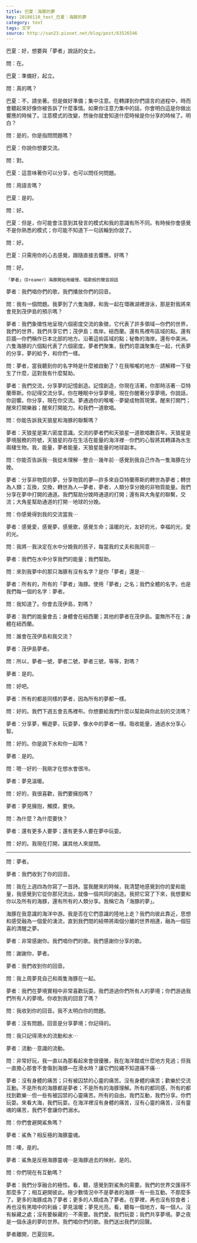 ```yaml
---
title: 巴夏：海豚的夢
key: 20180110_text_巴夏：海豚的夢
category: text
tags: 文字
source: http://san23.pixnet.net/blog/post/63526546
---
```


巴夏：好，想要與「夢者」說話的女士。

問：在。

巴夏：準備好，起立。

問：真的嗎？

巴夏：不，請坐著。但是做好準備；集中注意。在轉譯到你們語言的過程中，時而會聽起來好像你被告訴了什麼事情。如果你注意力集中的話，你會明白這是你做出響應的時候了。注意模式的改變，然後你就會知道什麼時候是你分享的時候了。明白？

問：是的，你是指問問題嗎？

巴夏：你說你想要交流。

問：對。

巴夏：這意味著你可以分享，也可以問任何問題。

問：用語言嗎？

巴夏：是的。

問：好。

巴夏：但是，你可能會注意到其發言的模式和我的意識有所不同。有時候你會感覺不是你熟悉的模式；你可能不知道下一句該輪到你說了。

問：好。

巴夏：只需用你的心去感覺，跟隨直接去響應。好嗎？

問：好。

`「夢者」（Dreamer）海豚開始用緩慢、唱歌般的聲音說話`

夢者：我們唱你們的歌，我們播放你們的回音。

問：我有一個問題。我夢到了六隻海豚，和我一起在環礁湖裡游泳，那是對我將來會見到茂伊島的預示嗎？

夢者：我們象徵性地呈現六個密度交流的象徵，它代表了許多領域—你們的世界，我們的世界，我們共享它們；茂伊島；南岸。紐西蘭。還有馬裡布區域的點。還有巨牆—你們稱作日本北部的地方。沿著這些區域的點；秘魯的海岸。還有中美洲。六隻海豚的六個點代表了六個密度。夢者們聚集，我們的意識聚集在一起，代表夢的分享，夢的給予，和你們一樣。

問：夢者，當我聽到你的名字時是什麼被啟動了？在我喉嚨的地方⋯請解釋一下發生了什麼，這對我有什麼幫助。

夢者：我們交流，分享夢的記憶創造。記憶創造，你現在活著，你那時活著⋯亞特蘭蒂斯。你記得交流分享。你在睡眠中分享夢境，現在你醒著分享夢境。你說話，你迴響。你分享，現在你交流。夢通過你的喉嚨⋯夢變成物質現實。醒來打開門；醒來打開樂器；醒來打開能力。和我們一道歌唱。

問：你能告訴我天狼星和海豚的聯繫嗎？

夢者：天狼星是第六密度意識。交流的夢者們和天狼星一道歌唱數百年。天狼星是夢境服務的符號，天狼星的存在生活在能量的海洋裡⋯你們的心智將其轉譯為水生兩棲生物。我，能量，夢者能量，天狼星能量的地球副本。

問：你能否告訴我⋯我從未理解⋯整合⋯幾年前⋯感覺到我自己作為一隻海豚在分娩。

夢者：分享非物質的夢，分享物質的夢—許多來自亞特蘭蒂斯的轉世為夢者；轉世為人類；互換，交換，轉世為人—夢者，夢者，人類分享分娩的非物質能量。我們分享在夢中打開的通道。我們幫助分娩時通道的打開；還有與大角星的聯繫，交流；大角星幫助通道的打開⋯地球的分娩。

問：你感覺得到我的交流當我⋯

夢者：感覺愛，感覺夢，感覺歌，感覺生命；溫暖的光，友好的光，幸福的光，愛的光。

問：我將⋯我決定在水中分娩我的孩子，每當我的丈夫和我同意⋯

夢者：我們在水中分享我們的能量；我們幫助。

問：來到我夢中的那只海豚有沒有名字？是你「夢者」還是⋯

夢者：所有的，所有的「夢者」海豚。使用「夢者」之名；我們全體的名字。也是我們每一個的名字：夢者。

問：我知道了。你會去茂伊島，對嗎？

夢者：我們的能量會去；身體會在紐西蘭；其他的夢者在茂伊島。靈無所不在；身體在紐西蘭。

問：誰會在茂伊島和我交流？

夢者：茂伊島夢者。

問：所以，夢者一號，夢者二號，夢者三號，等等，對嗎？

夢者：是的。

問：好吧。

夢者：所有的都是同樣的夢者，因為所有的夢都一樣。

問：好的。我們下週五會去馬裡布。你想要給我們什麼以幫助與你此刻的交流嗎？

夢者：分享夢，暢遊夢，玩耍夢，像水中的夢者一樣。吸收能量，通過水分享心智。

問：好的。你是說下水和你一起嗎？

夢者：是的。

問：嗯⋯好的⋯我剛才在想水會很冷。

夢者：夢見溫暖。

問：好的，我很喜歡，我們要擁抱嗎？

夢者：夢見擁抱，觸摸，要快。

問：為什麼？為什麼要快？

夢者：還有更多人要夢；還有更多人要在夢中玩耍。

問：好的。我現在打開，讓其他人來提問。

---

問：夢者。

夢者：我們收到了你的回音。

問：我在上週四為你寫了一首詩。當我醒來的時候，我清楚地感覺到你的愛和能量，我感覺到它從你那兒流出，就像一個共同的創造。我把它寫了下來，我想要和你以及所有的海豚，還有所有的人類分享。我稱它為「海豚的夢」。

海豚在我意識的海洋中游。我是否在它們意識的陸地上走？我們向彼此靠近，思想和感受融為一個愛的湧流，直到我們間的紐帶將兩個分離的世界相連，融為一個狂喜的清醒之夢。

夢者：非常感謝你。我們唱你們的歌。我們感謝你分享的歌。

問：謝謝你，夢者。

夢者：我們收到你的回音。

問：我上周夢見自己和兩隻海豚在一起。

夢者：我們在夢境實相中非常喜歡玩耍。我們游過你們所有人的夢境；你們游過我們所有人的夢境。你收到我的回音了嗎？

問：我收到你的回音。我不太明白你的問題。

夢者：沒有問題。回音是分享夢境；你記得的。

問：我只記得滑水的流動和水⋯

夢者：流動⋯意識的流動。

問：非常好玩，我一直以為那看起來會很優雅，我在海洋館或什麼地方見過；但我一直擔心那會不會傷到海豚—在滑水時？讓它們拉繩不知道痛不痛⋯

夢者：沒有身體的痛苦；只有被囚禁的心靈的痛苦。沒有身體的痛苦；歡樂於交流互動。不是所有的海豚都是夢者；不是所有的海豚理解。所有的都同感，所有的都找到歡樂⋯但一些有被囚禁的心靈痛苦。所有的自由。我們互動，我們分享。你們玩耍。來看大海，我們玩耍。在海洋裡沒有身體的痛苦，沒有心靈的痛苦，沒有靈魂的痛苦，我們不會讓你們溺水。

問：你們會避開鯊魚嗎？

夢者：鯊魚？相反極的海豚靈魂。

問：噢，是的。

夢者：鯊魚是反極海豚靈魂⋯是海豚過去的映射。是的。

問：你們現在有互動嗎？

夢者：我們分享融合的極性。看，聽，感覺到對鯊魚的需要。我們的世界交匯得不那麼多了；相互避開彼此。極少數情況中不是夢者的海豚⋯有一些互動。不那麼多了。更多的海豚成為了夢者；更多的人類成為了夢者。在夢裡，再也沒有掠食者；再也沒有黑暗中的利齒；夢見溫暖；夢見光亮。看，聽每一個地方，每一個人。沒有躲藏之處；沒有要躲藏的⋯不需要。我們愛。我們玩耍；我們共享夢境。夢之夜是一個永遠的夢的世界。我們唱你們的歌。我們送出我們的回聲。

夢者離開，巴夏回來。
